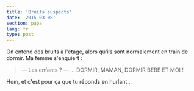 ```yaml
---
title: 'Bruits suspects'
date: '2015-03-08'
section: papa
lang: fr
type: post
---
```


On entend des bruits à l'étage, alors qu'ils sont normalement en train de dormir. Ma femme s'enquiert :

> — Les enfants ?
> — ... DORMIR, MAMAN, DORMIR BEBE ET MOI !

Hum, et c'est pour ça que tu réponds en hurlant...
